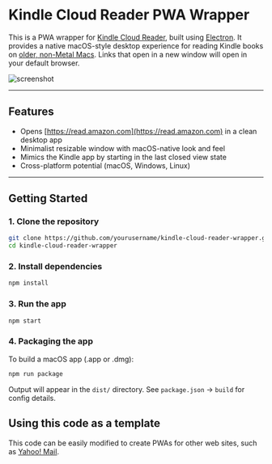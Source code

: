 # Kindle Cloud Reader PWA Wrapper

This is a PWA wrapper for [Kindle Cloud Reader](https://read.amazon.com),
built using [Electron](https://www.electronjs.org/). It provides a native
macOS-style desktop experience for reading Kindle books on [older, non-Metal Macs](https://chatgpt.com/share/6850764a-2418-8012-a04d-2d54a038e04e).
Links that open in a new window will open in your default browser.

![screenshot](./assets/screenshot.png)

---

## Features

- Opens [https://read.amazon.com](https://read.amazon.com) in a clean desktop app
- Minimalist resizable window with macOS-native look and feel
- Mimics the Kindle app by starting in the last closed view state
- Cross-platform potential (macOS, Windows, Linux)

---

## Getting Started

### 1. Clone the repository

```bash
git clone https://github.com/yourusername/kindle-cloud-reader-wrapper.git
cd kindle-cloud-reader-wrapper
```

### 2. Install dependencies

```bash
npm install
```

### 3. Run the app

```bash
npm start
```

### 4. Packaging the app

To build a macOS app (.app or .dmg):

```bash
npm run package
```

Output will appear in the `dist/` directory.
See `package.json` → `build` for config details.

## Using this code as a template

This code can be easily modified to create PWAs for other web sites,
such as [Yahoo! Mail](https://github.com/evokateur/kindle-cloud-reader-wrapper/tree/yahoo-mail).
